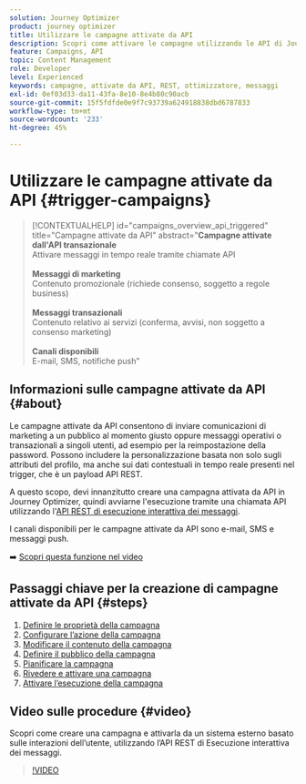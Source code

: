 ```yaml
---
solution: Journey Optimizer
product: journey optimizer
title: Utilizzare le campagne attivate da API
description: Scopri come attivare le campagne utilizzando le API di Journey Optimizer.
feature: Campaigns, API
topic: Content Management
role: Developer
level: Experienced
keywords: campagne, attivate da API, REST, ottimizzatore, messaggi
exl-id: 0ef03d33-da11-43fa-8e10-8e4b80c90acb
source-git-commit: 15f5fdfde0e9f7c93739a624918838dbd6787833
workflow-type: tm+mt
source-wordcount: '233'
ht-degree: 45%

---
```



# Utilizzare le campagne attivate da API {#trigger-campaigns}

>[!CONTEXTUALHELP]
>id="campaigns_overview_api_triggered"
>title="Campagne attivate da API"
>abstract="**Campagne attivate dall&#39;API transazionale**<br/> Attivare messaggi in tempo reale tramite chiamate API <br/><br/>**Messaggi di marketing**<br/> Contenuto promozionale (richiede consenso, soggetto a regole business)<br/><br/>**Messaggi transazionali**<br/> Contenuto relativo ai servizi (conferma, avvisi, non soggetto a consenso marketing)<br/><br/>**Canali disponibili**<br/> E-mail, SMS, notifiche push"

## Informazioni sulle campagne attivate da API {#about}

Le campagne attivate da API consentono di inviare comunicazioni di marketing a un pubblico al momento giusto oppure messaggi operativi o transazionali a singoli utenti, ad esempio per la reimpostazione della password. Possono includere la personalizzazione basata non solo sugli attributi del profilo, ma anche sui dati contestuali in tempo reale presenti nel trigger, che è un payload API REST.

A questo scopo, devi innanzitutto creare una campagna attivata da API in Journey Optimizer, quindi avviarne l&#39;esecuzione tramite una chiamata API utilizzando l&#39;[API REST di esecuzione interattiva dei messaggi](https://developer.adobe.com/journey-optimizer-apis/references/messaging/#tag/execution).

I canali disponibili per le campagne attivate da API sono e-mail, SMS e messaggi push.

➡️ [Scopri questa funzione nel video](#video)

## Passaggi chiave per la creazione di campagne attivate da API {#steps}

1. [Definire le proprietà della campagna](api-triggered-campaign-properties.md)
1. [Configurare l’azione della campagna](api-triggered-campaign-action.md)
1. [Modificare il contenuto della campagna](api-triggered-campaign-content.md)
1. [Definire il pubblico della campagna](api-triggered-campaign-audience.md)
1. [Pianificare la campagna](api-triggered-campaign-schedule.md)
1. [Rivedere e attivare una campagna](review-activate-api-triggered-campaign.md)
1. [Attivare l’esecuzione della campagna](trigger-campaigns.md)

## Video sulle procedure {#video}

Scopri come creare una campagna e attivarla da un sistema esterno basato sulle interazioni dell’utente, utilizzando l’API REST di Esecuzione interattiva dei messaggi.

>[!VIDEO](https://video.tv.adobe.com/v/3425358?quality=12)
